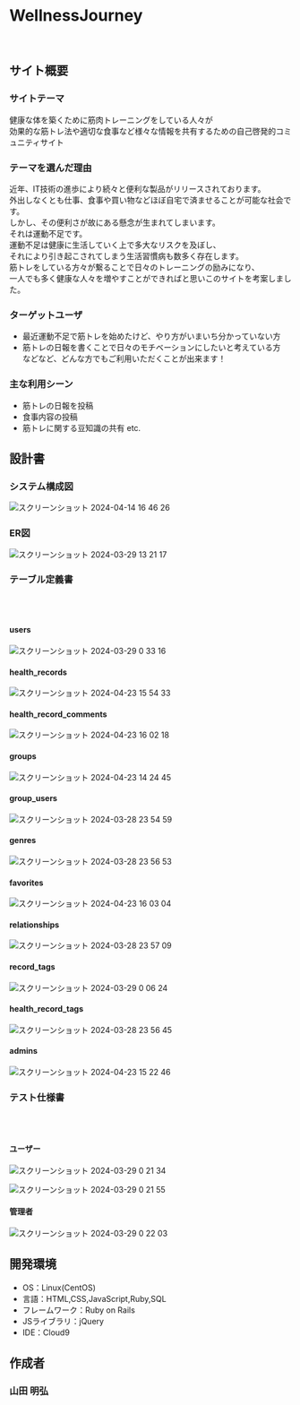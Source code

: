 # WellnessJourney
​
## サイト概要
### サイトテーマ
健康な体を築くために筋肉トレーニングをしている人々が<br>
効果的な筋トレ法や適切な食事など様々な情報を共有するための自己啓発的コミュニティサイト
​
### テーマを選んだ理由
近年、IT技術の進歩により続々と便利な製品がリリースされております。<br>
外出しなくとも仕事、食事や買い物などほぼ自宅で済ませることが可能な社会です。<br>
しかし、その便利さが故にある懸念が生まれてしまいます。<br>
それは運動不足です。<br>
運動不足は健康に生活していく上で多大なリスクを及ぼし、<br>
それにより引き起こされてしまう生活習慣病も数多く存在します。<br>
筋トレをしている方々が繋ることで日々のトレーニングの励みになり、<br>
一人でも多く健康な人々を増やすことができればと思いこのサイトを考案しました。
​
### ターゲットユーザ
- 最近運動不足で筋トレを始めたけど、やり方がいまいち分かっていない方
- 筋トレの日報を書くことで日々のモチベーションにしたいと考えている方<br>
などなど、どんな方でもご利用いただくことが出来ます！
​
### 主な利用シーン
- 筋トレの日報を投稿
- 食事内容の投稿
- 筋トレに関する豆知識の共有 etc.
​
## 設計書

### システム構成図<br>
![スクリーンショット 2024-04-14 16 46 26](https://github.com/mountainpaddy040818/WellnessJourney2/assets/153415348/23cff5d5-faee-4556-a668-584d7b4e2306)

### ER図<br>
![スクリーンショット 2024-03-29 13 21 17](https://github.com/mountainpaddy040818/WellnessJourney2/assets/153415348/1d6e390b-a55f-4e27-951b-e6bb49dd8ac4)

### テーブル定義書
<br><br>
#### users<br>
![スクリーンショット 2024-03-29 0 33 16](https://github.com/mountainpaddy040818/WellnessJourney2/assets/153415348/5f798c03-f864-4885-9448-84284094a48d)

#### health_records<br>
![スクリーンショット 2024-04-23 15 54 33](https://github.com/mountainpaddy040818/WellnessJourney2/assets/153415348/cc26b55c-6c5f-43fd-a7a3-1fd86c1de1ad)

#### health_record_comments<br>
![スクリーンショット 2024-04-23 16 02 18](https://github.com/mountainpaddy040818/WellnessJourney2/assets/153415348/669d5c78-0475-4315-bd84-616d2775527d)

#### groups<br>
![スクリーンショット 2024-04-23 14 24 45](https://github.com/mountainpaddy040818/WellnessJourney2/assets/153415348/24f4d130-6eb1-447a-b02f-ae9d9522de7c)

#### group_users<br>
![スクリーンショット 2024-03-28 23 54 59](https://github.com/mountainpaddy040818/WellnessJourney2/assets/153415348/2b509f49-1d9d-4f87-95dc-9a0ce697a3ad)

#### genres<br>
![スクリーンショット 2024-03-28 23 56 53](https://github.com/mountainpaddy040818/WellnessJourney2/assets/153415348/253c3029-72ce-422c-9783-9c8b7280fe06)

#### favorites<br>
![スクリーンショット 2024-04-23 16 03 04](https://github.com/mountainpaddy040818/WellnessJourney2/assets/153415348/a84df3cd-80e9-48f1-877f-016d521459bf)

#### relationships<br>
​![スクリーンショット 2024-03-28 23 57 09](https://github.com/mountainpaddy040818/WellnessJourney2/assets/153415348/f0c9d884-9889-43a5-bf32-303582d47ff4)

#### record_tags<br>
![スクリーンショット 2024-03-29 0 06 24](https://github.com/mountainpaddy040818/WellnessJourney2/assets/153415348/91a67597-aeda-48da-8e83-593663f783b1)

#### health_record_tags<br>
![スクリーンショット 2024-03-28 23 56 45](https://github.com/mountainpaddy040818/WellnessJourney2/assets/153415348/c63686d7-c971-4b27-801e-8069afdcb52c)

#### admins<br>
![スクリーンショット 2024-04-23 15 22 46](https://github.com/mountainpaddy040818/WellnessJourney2/assets/153415348/d7ef70a7-b101-486a-9bb9-dc226459db6e)

### テスト仕様書
<br><br>
#### ユーザー<br>

![スクリーンショット 2024-03-29 0 21 34](https://github.com/mountainpaddy040818/WellnessJourney2/assets/153415348/9bc18553-7a79-4812-9a59-adaa94df4740)

![スクリーンショット 2024-03-29 0 21 55](https://github.com/mountainpaddy040818/WellnessJourney2/assets/153415348/f85636f6-d458-444a-bd20-0811f55ad5ff)

#### 管理者<br>
![スクリーンショット 2024-03-29 0 22 03](https://github.com/mountainpaddy040818/WellnessJourney2/assets/153415348/aaffad5d-fb44-4334-8b3a-45d4278b462f)


## 開発環境
- OS：Linux(CentOS)
- 言語：HTML,CSS,JavaScript,Ruby,SQL
- フレームワーク：Ruby on Rails
- JSライブラリ：jQuery
- IDE：Cloud9

## 作成者
### 山田 明弘
